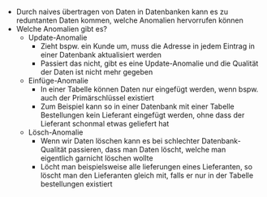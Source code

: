 - Durch naives übertragen von Daten in Datenbanken kann es zu reduntanten Daten kommen, welche Anomalien hervorrufen können
- Welche Anomalien gibt es?
	- Update-Anomalie
	  - Zieht bspw. ein Kunde um, muss die Adresse in jedem Eintrag in einer Datenbank aktualisiert werden
	  - Passiert das nicht, gibt es eine Update-Anomalie und die Qualität der Daten ist nicht mehr gegeben
	- Einfüge-Anomalie
		- In einer Tabelle können Daten nur eingefügt werden, wenn bspw. auch der Primärschlüssel existiert
		- Zum Beispiel kann so in einer Datenbank mit einer Tabelle Bestellungen kein Lieferant eingefügt werden, ohne dass der Lieferant schonmal etwas geliefert hat
	- Lösch-Anomalie
		- Wenn wir Daten löschen kann es bei schlechter Datenbank-Qualität passieren, dass man Daten löscht, welche man eigentlich garnicht löschen wollte
		- Löcht man beispielsweise alle lieferungen eines Lieferanten, so löscht man den Lieferanten gleich mit, falls er nur in der Tabelle bestellungen existiert

